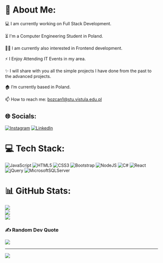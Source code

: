 # 💫 About Me:
💻 I am currently working on Full Stack Development.<br><br>⏳ I'm a Computer Engineering Student in Poland.<br><br>👨‍💻 I am currently also interested in Frontend development.<br><br>⚡ I Enjoy Attending IT Events in my area.<br><br>✨ I will share with you all the simple projects I have done from the past to the advanced projects.<br><br>🏠 I’m currently based in Poland.<br><br>📫 How to reach me: bozcan1@stu.vistula.edu.pl


## 🌐 Socials:
[![Instagram](https://img.shields.io/badge/Instagram-%23E4405F.svg?logo=Instagram&logoColor=white)](https://instagram.com/berkozcan_) [![LinkedIn](https://img.shields.io/badge/LinkedIn-%230077B5.svg?logo=linkedin&logoColor=white)](https://linkedin.com/in/berkhamzaözcan) 

# 💻 Tech Stack:
![JavaScript](https://img.shields.io/badge/javascript-%23323330.svg?style=for-the-badge&logo=javascript&logoColor=%23F7DF1E) ![HTML5](https://img.shields.io/badge/html5-%23E34F26.svg?style=for-the-badge&logo=html5&logoColor=white) ![CSS3](https://img.shields.io/badge/css3-%231572B6.svg?style=for-the-badge&logo=css3&logoColor=white) ![Bootstrap](https://img.shields.io/badge/bootstrap-%23563D7C.svg?style=for-the-badge&logo=bootstrap&logoColor=white) ![NodeJS](https://img.shields.io/badge/node.js-6DA55F?style=for-the-badge&logo=node.js&logoColor=white) ![C#](https://img.shields.io/badge/c%23-%23239120.svg?style=for-the-badge&logo=c-sharp&logoColor=white) ![React](https://img.shields.io/badge/react-%2320232a.svg?style=for-the-badge&logo=react&logoColor=%2361DAFB) ![jQuery](https://img.shields.io/badge/jquery-%230769AD.svg?style=for-the-badge&logo=jquery&logoColor=white) ![MicrosoftSQLServer](https://img.shields.io/badge/Microsoft%20SQL%20Sever-CC2927?style=for-the-badge&logo=microsoft%20sql%20server&logoColor=white)
# 📊 GitHub Stats:
![](https://github-readme-stats.vercel.app/api?username=berkozcan&theme=synthwave&hide_border=false&include_all_commits=false&count_private=false)<br/>
![](https://github-readme-streak-stats.herokuapp.com/?user=berkozcan&theme=synthwave&hide_border=false)<br/>
![](https://github-readme-stats.vercel.app/api/top-langs/?username=berkozcan&theme=synthwave&hide_border=false&include_all_commits=false&count_private=false&layout=compact)

### ✍️ Random Dev Quote
![](https://quotes-github-readme.vercel.app/api?type=horizontal&theme=tokyonight)

---
[![](https://visitcount.itsvg.in/api?id=berkozcan&icon=1&color=4)](https://visitcount.itsvg.in)

<!-- Proudly created with GPRM ( https://gprm.itsvg.in ) -->

<!--
**berkozcan/berkozcan** is a ✨ _special_ ✨ repository because its `README.md` (this file) appears on your GitHub profile.

Here are some ideas to get you started:

- 🔭 I’m currently working on ...Ç
- 🌱 I’m currently learning ...
- 👯 I’m looking to collaborate on ...
- 🤔 I’m looking for help with ...
- 💬 Ask me about ...
- 📫 How to reach me: ...
- 😄 Pronouns: ...
-->
